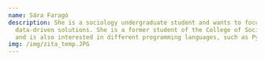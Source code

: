 ```yaml
---
name: Sára Faragó
description: She is a sociology undergraduate student and wants to focus on
  data-driven solutions. She is a former student of the College of Social Theory
  and is also interested in different programming languages, such as Python.
img: /img/zita_temp.JPG
---
```

